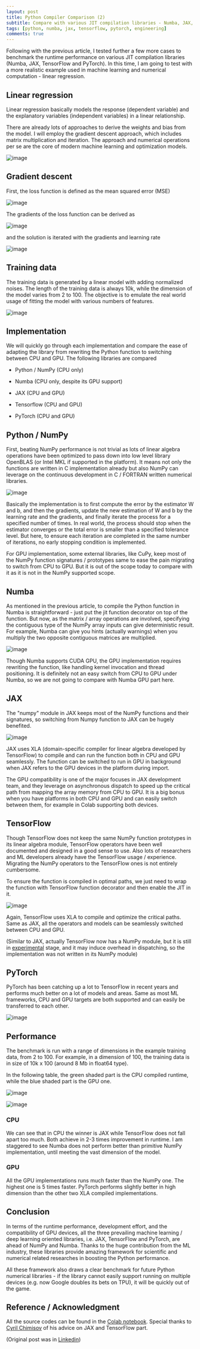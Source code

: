 ```yaml
---
layout: post
title: Python Compiler Comparison (2)
subtitle: Compare with various JIT compilation libraries - Numba, JAX, Tensorflow and PyTorch
tags: [python, numba, jax, tensorflow, pytorch, engineering]
comments: true
---
```



Following with the previous article, I tested further a few more cases to benchmark the runtime performance on various JIT compilation libraries (Numba, JAX, TensorFlow and PyTorch). In this time, I am going to test with a more realistic example used in machine learning and numerical computation - linear regression.

## Linear regression

Linear regression basically models the response (dependent variable) and the explanatory variables (independent variables) in a linear relationship.

There are already lots of approaches to derive the weights and bias from the model. I will employ the gradient descent approach, which includes matrix multiplication and iteration. The approach and numerical operations per se are the core of modern machine learning and optimization models.

![image](https://user-images.githubusercontent.com/10500805/191350956-fc868f98-df17-4e7c-b192-1aff5ea34b26.png)


## Gradient descent

First, the loss function is defined as the mean squared error (MSE)

![image](https://user-images.githubusercontent.com/10500805/191351009-69f257c6-1488-4091-aa56-951962bcb893.png)

The gradients of the loss function can be derived as

![image](https://user-images.githubusercontent.com/10500805/191351038-31d71139-e237-45e3-a6b6-16d280c17dbb.png)


and the solution is iterated with the gradients and learning rate

![image](https://user-images.githubusercontent.com/10500805/191351062-4807b970-ffc8-4365-8419-69345522edcf.png)


## Training data

The training data is generated by a linear model with adding normalized noises. The length of the training data is always 10k, while the dimension of the model varies from 2 to 100. The objective is to emulate the real world usage of fitting the model with various numbers of features.

![image](https://user-images.githubusercontent.com/10500805/191351091-f60366d5-ea12-46cb-b156-2bad67885b91.png)


## Implementation

We will quickly go through each implementation and compare the ease of adapting the library from rewriting the Python function to switching between CPU and GPU. The following libraries are compared

- Python / NumPy (CPU only)

- Numba (CPU only, despite its GPU support)

- JAX (CPU and GPU)

- Tensorflow (CPU and GPU)

- PyTorch (CPU and GPU)

## Python / NumPy

First, beating NumPy performance is not trivial as lots of linear algebra operations have been optimized to pass down into low level library OpenBLAS (or Intel MKL if supported in the platform). It means not only the functions are written in C implementation already but also NumPy can leverage on the continuous development in C / FORTRAN written numerical libraries.

![image](https://user-images.githubusercontent.com/10500805/191351149-2b1cb9aa-423b-4032-ac74-c6dccb86b7f4.png)

Basically the implementation is to first compute the error by the estimator W and b, and then the gradients, update the new estimation of W and b by the learning rate and the gradients, and finally iterate the process for a specified number of times. In real world, the process should stop when the estimator converges or the total error is smaller than a specified tolerance level. But here, to ensure each iteration are completed in the same number of iterations, no early stopping condition is implemented.

For GPU implementation, some external libraries, like CuPy, keep most of the NumPy function signatures / prototypes same to ease the pain migrating to switch from CPU to GPU. But it is out of the scope today to compare with it as it is not in the NumPy supported scope.

## Numba

As mentioned in the previous article, to compile the Python function in Numba is straightforward - just put the jit function decorator on top of the function. But now, as the matrix / array operations are involved, specifying the contiguous type of the NumPy array inputs can give deterministic result. For example, Numba can give you hints (actually warnings) when you multiply the two opposite contiguous matrices are multiplied.

![image](https://user-images.githubusercontent.com/10500805/191351176-b1fc28c3-b562-4ee6-b8b1-2af6d2bd979c.png)


Though Numba supports CUDA GPU, the GPU implementation requires rewriting the function, like handling kernel invocation and thread positioning. It is definitely not an easy switch from CPU to GPU under Numba, so we are not going to compare with Numba GPU part here.

## JAX

The "numpy" module in JAX keeps most of the NumPy functions and their signatures, so switching from Numpy function to JAX can be hugely benefited.

![image](https://user-images.githubusercontent.com/10500805/191351208-657e08b2-00d1-4fd0-ad21-49f776af7839.png)


JAX uses XLA (domain-specific compiler for linear algebra developed by TensorFlow) to compile and can run the function both in CPU and GPU seamlessly. The function can be switched to run in GPU in background when JAX refers to the GPU devices in the platform during import.

The GPU compatibility is one of the major focuses in JAX development team, and they leverage on asynchronous dispatch to speed up the critical path from mapping the array memory from CPU to GPU. It is a big bonus when you have platforms in both CPU and GPU and can easily switch between them, for example in Colab supporting both devices.

## TensorFlow

Though TensorFlow does not keep the same NumPy function prototypes in its linear algebra module, TensorFlow operators have been well documented and designed in a good sense to use. Also lots of researchers and ML developers already have the TensorFlow usage / experience. Migrating the NumPy operators to the TensorFlow ones is not entirely cumbersome.

To ensure the function is compiled in optimal paths, we just need to wrap the function with TensorFlow function decorator and then enable the JIT in it.

![image](https://user-images.githubusercontent.com/10500805/191351238-7d2f172c-06e6-418b-918a-7b125bac2126.png)


Again, TensorFlow uses XLA to compile and optimize the critical paths. Same as JAX, all the operators and models can be seamlessly switched between CPU and GPU.

(Similar to JAX, actually TensorFlow now has a NumPy module, but it is still in [experimental](https://www.tensorflow.org/guide/tf_numpy) stage, and it may induce overhead in dispatching, so the implementation was not written in its NumPy module)

## PyTorch

PyTorch has been catching up a lot to TensorFlow in recent years and performs much better on a lot of models and areas. Same as most ML frameworks, CPU and GPU targets are both supported and can easily be transferred to each other.

![image](https://user-images.githubusercontent.com/10500805/191351369-65d08633-bf89-44bd-ba38-2c57e56e1e99.png)


## Performance

The benchmark is run with a range of dimensions in the example training data, from 2 to 100. For example, in a dimension of 100, the training data is in size of 10k x 100 (around 8 Mb in float64 type).

In the following table, the green shaded part is the CPU compiled runtime, while the blue shaded part is the GPU one.

![image](https://user-images.githubusercontent.com/10500805/191351413-129ca1da-abcc-4ed6-a834-155760b35455.png)

![image](https://user-images.githubusercontent.com/10500805/191351435-f964f8e5-8b1c-4fd6-91e7-33d0a5807516.png)


### CPU

We can see that in CPU the winner is JAX while TensorFlow does not fall apart too much. Both achieve in 2-3 times improvement in runtime. I am staggered to see Numba does not perform better than primitive NumPy implementation, until meeting the vast dimension of the model.

### GPU

All the GPU implementations runs much faster than the NumPy one. The highest one is 5 times faster. PyTorch performs slightly better in high dimension than the other two XLA compiled implementations.

## Conclusion

In terms of the runtime performance, development effort, and the compatibility of GPU devices, all the three prevailing machine learning / deep learning oriented libraries, i.e. JAX, TensorFlow and PyTorch, are ahead of NumPy and Numba. Thanks to the huge contribution from the ML industry, these libraries provide amazing framework for scientific and numerical related researches in boosting the Python performance.

All these framework also draws a clear benchmark for future Python numerical libraries - if the library cannot easily support running on multiple devices (e.g. now Google doubles its bets on TPU), it will be quickly out of the game.

## Reference / Acknowledgment

All the source codes can be found in the [Colab notebook](https://colab.research.google.com/drive/117rIVHfhEkyv5Lo4Lz0XPv2cVt8pG57_#scrollTo=LpkzkPiGMQsZ). Special thanks to [Cyril Chimisov](https://www.linkedin.com/in/cyril-chimisov-52544ba0?miniProfileUrn=urn%3Ali%3Afs_miniProfile%3AACoAABVsQS0BUHajiuIiTLicDp1l94WcZv5oT5E&lipi=urn%3Ali%3Apage%3Ad_flagship3_pulse_read%3Bf090%2BXrERNa4qlPt5ZsaHw%3D%3D) of his advice on JAX and TensorFlow part.

(Original post was in [Linkedin](https://www.linkedin.com/pulse/python-compiler-comparison-2-gavin-chan/))
